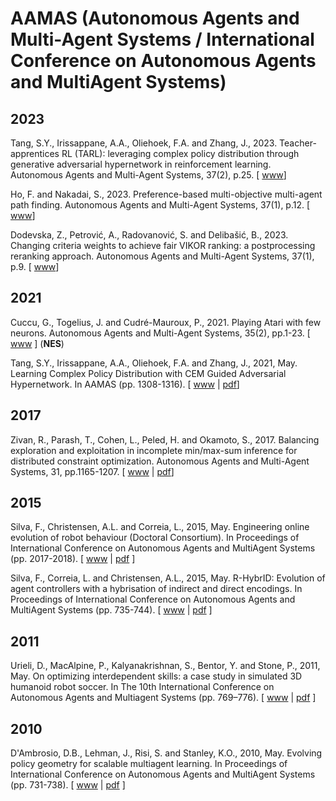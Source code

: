 # AAMAS (Autonomous Agents and Multi-Agent Systems / International Conference on Autonomous Agents and MultiAgent Systems)

## 2023

Tang, S.Y., Irissappane, A.A., Oliehoek, F.A. and Zhang, J., 2023. Teacher-apprentices RL (TARL): leveraging complex policy distribution through generative adversarial hypernetwork in reinforcement learning. Autonomous Agents and Multi-Agent Systems, 37(2), p.25. [ [www](https://link.springer.com/article/10.1007/s10458-023-09606-9)]

Ho, F. and Nakadai, S., 2023. Preference-based multi-objective multi-agent path finding. Autonomous Agents and Multi-Agent Systems, 37(1), p.12. [ [www](https://link.springer.com/article/10.1007/s10458-022-09593-3)]

Dodevska, Z., Petrović, A., Radovanović, S. and Delibašić, B., 2023. Changing criteria weights to achieve fair VIKOR ranking: a postprocessing reranking approach. Autonomous Agents and Multi-Agent Systems, 37(1), p.9. [ [www](https://link.springer.com/article/10.1007/s10458-022-09591-5)]

## 2021

Cuccu, G., Togelius, J. and Cudré-Mauroux, P., 2021. Playing Atari with few neurons. Autonomous Agents and Multi-Agent Systems, 35(2), pp.1-23. [ [www](https://link.springer.com/article/10.1007/s10458-021-09497-8) ] (**NES**)

Tang, S.Y., Irissappane, A.A., Oliehoek, F.A. and Zhang, J., 2021, May. Learning Complex Policy Distribution with CEM Guided Adversarial Hypernetwork. In AAMAS (pp. 1308-1316). [ [www](https://dl.acm.org/doi/abs/10.5555/3463952.3464103) | [pdf](https://pure.tudelft.nl/ws/files/96914657/p1308.pdf)]

## 2017

Zivan, R., Parash, T., Cohen, L., Peled, H. and Okamoto, S., 2017. Balancing exploration and exploitation in incomplete min/max-sum inference for distributed constraint optimization. Autonomous Agents and Multi-Agent Systems, 31, pp.1165-1207. [ [www](https://link.springer.com/article/10.1007/s10458-017-9360-1) | [pdf](https://tzin.bgu.ac.il/~zivanr/files/Maxsum_ADVP.pdf)]

## 2015

Silva, F., Christensen, A.L. and Correia, L., 2015, May. Engineering online evolution of robot behaviour (Doctoral Consortium). In Proceedings of International Conference on Autonomous Agents and MultiAgent Systems (pp. 2017-2018). [ [www](https://dl.acm.org/doi/abs/10.5555/2772879.2773554) | [pdf](https://www.ifaamas.org/Proceedings/aamas2015/aamas/p2017.pdf) ]

Silva, F., Correia, L. and Christensen, A.L., 2015, May. R-HybrID: Evolution of agent controllers with a hybrisation of indirect and direct encodings. In Proceedings of International Conference on Autonomous Agents and MultiAgent Systems (pp. 735-744). [ [www](https://dl.acm.org/doi/abs/10.5555/2772879.2773248) | [pdf](https://www.ifaamas.org/Proceedings/aamas2015/aamas/p735.pdf) ]

## 2011

Urieli, D., MacAlpine, P., Kalyanakrishnan, S., Bentor, Y. and Stone, P., 2011, May. On optimizing interdependent skills: a case study in simulated 3D humanoid robot soccer. In The 10th International Conference on Autonomous Agents and Multiagent Systems (pp. 769–776). [ [www](https://dl.acm.org/doi/abs/10.5555/2031678.2031727) | [pdf](https://www.ifaamas.org/Proceedings/aamas2011/papers/A6_B69.pdf) ]

## 2010

D'Ambrosio, D.B., Lehman, J., Risi, S. and Stanley, K.O., 2010, May. Evolving policy geometry for scalable multiagent learning. In Proceedings of International Conference on Autonomous Agents and MultiAgent Systems (pp. 731-738). [ [www](https://dl.acm.org/doi/abs/10.5555/1838206.1838303) | [pdf](https://ifaamas.org/Proceedings/aamas2010/pdf/01%20Full%20Papers/15_04_FP_0630.pdf) ]
